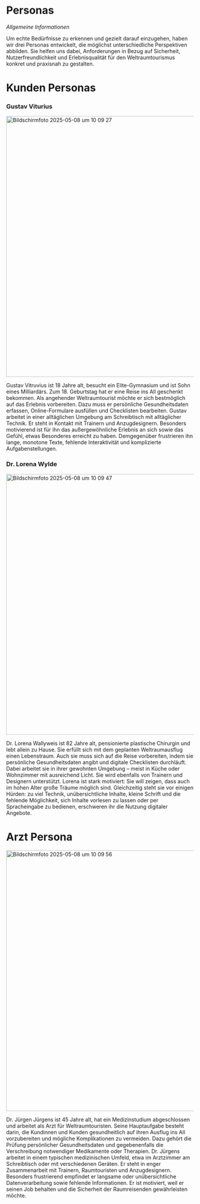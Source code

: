 # Personas  

*Allgemeine Informationen*  
   
Um echte Bedürfnisse zu erkennen und gezielt darauf einzugehen, haben wir drei Personas entwickelt, die möglichst unterschiedliche Perspektiven abbilden. Sie helfen uns dabei, Anforderungen in Bezug auf Sicherheit, Nutzerfreundlichkeit und Erlebnisqualität für den Weltraumtourismus konkret und praxisnah zu gestalten.   
   
# Kunden Personas    

### Gustav Viturius 
<img width="700" alt="Bildschirmfoto 2025-05-08 um 10 09 27" src="https://github.com/user-attachments/assets/ac5aca31-e442-4e6c-acec-714569a76b53" />   
   
Gustav Vitruvius ist 18 Jahre alt, besucht ein Elite-Gymnasium und ist Sohn eines Milliardärs. Zum 18. Geburtstag hat er eine Reise ins All geschenkt bekommen. Als angehender Weltraumtourist möchte er sich bestmöglich auf das Erlebnis vorbereiten. Dazu muss er persönliche Gesundheitsdaten erfassen, Online-Formulare ausfüllen und Checklisten bearbeiten. Gustav arbeitet in einer alltäglichen Umgebung am Schreibtisch mit alltäglicher Technik. Er steht in Kontakt mit Trainern und Anzugdesignern. Besonders motivierend ist für ihn das außergewöhnliche Erlebnis an sich sowie das Gefühl, etwas Besonderes erreicht zu haben. Demgegenüber frustrieren ihn lange, monotone Texte, fehlende Interaktivität und komplizierte Aufgabenstellungen.   

### Dr. Lorena Wylde
       
<img width="700" alt="Bildschirmfoto 2025-05-08 um 10 09 47" src="https://github.com/user-attachments/assets/f4242568-850a-4f0a-be8f-2bded3d75ea7" />   
   
Dr. Lorena Wallyweis ist 82 Jahre alt, pensionierte plastische Chirurgin und lebt allein zu Hause. Sie erfüllt sich mit dem geplanten Weltraumausflug einen Lebenstraum. Auch sie muss sich auf die Reise vorbereiten, indem sie persönliche Gesundheitsdaten angibt und digitale Checklisten durchläuft. Dabei arbeitet sie in ihrer gewohnten Umgebung – meist in Küche oder Wohnzimmer mit ausreichend Licht. Sie wird ebenfalls von Trainern und Designern unterstützt. Lorena ist stark motiviert: Sie will zeigen, dass auch im hohen Alter große Träume möglich sind. Gleichzeitig steht sie vor einigen Hürden: zu viel Technik, unübersichtliche Inhalte, kleine Schrift und die fehlende Möglichkeit, sich Inhalte vorlesen zu lassen oder per Spracheingabe zu bedienen, erschweren ihr die Nutzung digitaler Angebote.   
    
# Arzt Persona 

<img width="700" alt="Bildschirmfoto 2025-05-08 um 10 09 56" src="https://github.com/user-attachments/assets/ec378a96-63df-4f11-b9e7-1e3e63aa1af7" />
    
Dr. Jürgen Jürgens ist 45 Jahre alt, hat ein Medizinstudium abgeschlossen und arbeitet als Arzt für Weltraumtouristen. Seine Hauptaufgabe besteht darin, die Kundinnen und Kunden gesundheitlich auf ihren Ausflug ins All vorzubereiten und mögliche Komplikationen zu vermeiden. Dazu gehört die Prüfung persönlicher Gesundheitsdaten und gegebenenfalls die Verschreibung notwendiger Medikamente oder Therapien. Dr. Jürgens arbeitet in einem typischen medizinischen Umfeld, etwa im Arztzimmer am Schreibtisch oder mit verschiedenen Geräten. Er steht in enger Zusammenarbeit mit Trainern, Raumtouristen und Anzugdesignern. Besonders frustrierend empfindet er langsame oder unübersichtliche Datenverarbeitung sowie fehlende Informationen. Er ist motiviert, weil er seinen Job behalten und die Sicherheit der Raumreisenden gewährleisten möchte.
